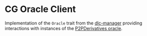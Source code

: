 # CG Oracle Client

Implementation of the `Oracle` trait from the [dlc-manager](../dlc-manager) providing interactions with instances of the [P2PDerivatives oracle](https://github.com/p2pderivatives/p2pderivatives-oracle).
